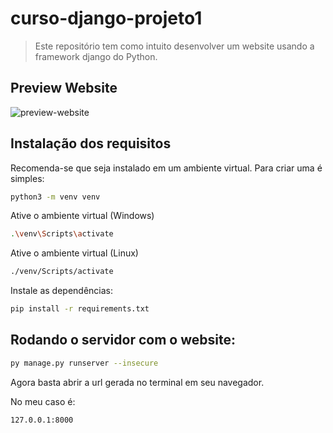 # curso-django-projeto1
> Este repositório tem como intuito desenvolver um website usando a framework django do Python.

## Preview Website
<img src="https://i.ibb.co/6wCV19y/preview-website.jpg" alt="preview-website">

## Instalação dos requisitos
Recomenda-se que seja instalado em um ambiente virtual. Para criar uma é simples:
```sh
python3 -m venv venv
```

Ative o ambiente virtual (Windows)
```sh
.\venv\Scripts\activate
```

Ative o ambiente virtual (Linux)
```sh
./venv/Scripts/activate
```

Instale as dependências:
```sh
pip install -r requirements.txt
```

## Rodando o servidor com o website:
```sh
py manage.py runserver --insecure
```

Agora basta abrir a url gerada no terminal em seu navegador.

No meu caso é:
```sh
127.0.0.1:8000
```
